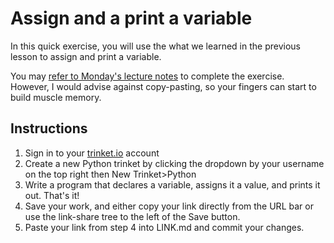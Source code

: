 # Assign and a print a variable

In this quick exercise, you will use the what we learned in the previous lesson to assign and print a variable. 

You may [refer to Monday's lecture notes](https://github.com/allegheny-college-cmpsc-100-fall-2023/course-materials/blob/main/lecture-content/variables-getting-started-9-4-23.md) to complete the exercise. However, I would advise against copy-pasting, so your fingers can start to build muscle memory. 

## Instructions 

1. Sign in to your [trinket.io](https://trinket.io/) account
2. Create a new Python trinket by clicking the dropdown by your username on the top right then New Trinket>Python
3. Write a program that declares a variable, assigns it a value, and prints it out. That's it! 
4. Save your work, and either copy your link directly from the URL bar or use the link-share tree to the left of the Save button. 
5. Paste your link from step 4 into LINK.md and commit your changes. 

